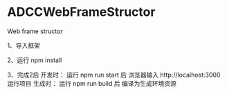 # ADCCWebFrameStructor
Web frame structor

1、导入框架

2、运行  npm install

3、完成2后
	开发时： 运行 npm run start  后 浏览器输入 http://localhost:3000 运行项目
	生成时： 运行 npm run build  后 编译为生成环境资源
